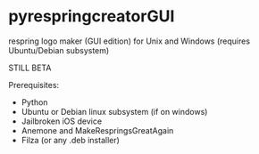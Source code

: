 # pyrespringcreatorGUI
respring logo maker (GUI edition) for Unix and Windows (requires Ubuntu/Debian subsystem)

STILL BETA

Prerequisites:
- Python
- Ubuntu or Debian linux subsystem (if on windows)
- Jailbroken iOS device
- Anemone and MakeRespringsGreatAgain
- Filza (or any .deb installer)
